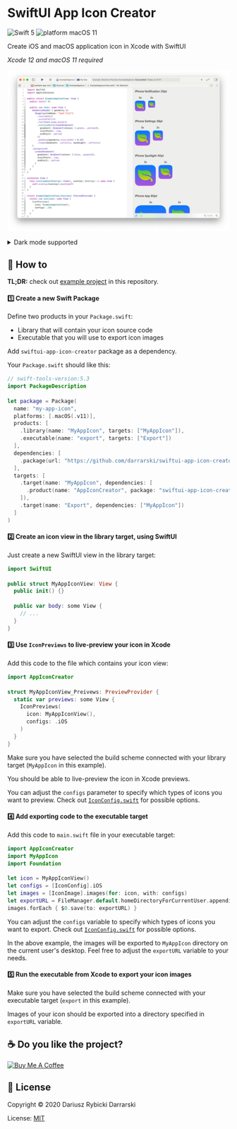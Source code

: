 # SwiftUI App Icon Creator

![Swift 5](https://img.shields.io/badge/swift-5-orange.svg)
![platform macOS 11](https://img.shields.io/badge/platform-macOS%2011-blue.svg)

Create iOS and macOS application icon in Xcode with SwiftUI

*Xcode 12 and macOS 11 required*

![Creating app icon in Xcode - screenshot](screenshot_light.png)

<details>
  <summary>Dark mode supported</summary>

  ![Creating app icon in Xcode - screenshot](screenshot_dark.png)

</details>

## 📝 How to

**TL;DR:** check out [example project](Example) in this repository.

#### 1️⃣ Create a new Swift Package

Define two products in your `Package.swift`:

- Library that will contain your icon source code
- Executable that you will use to export icon images

Add `swiftui-app-icon-creator` package as a dependency.

Your `Package.swift` should like this:

```swift
// swift-tools-version:5.3
import PackageDescription

let package = Package(
  name: "my-app-icon",
  platforms: [.macOS(.v11)],
  products: [
    .library(name: "MyAppIcon", targets: ["MyAppIcon"]),
    .executable(name: "export", targets: ["Export"])
  ],
  dependencies: [
    .package(url: "https://github.com/darrarski/swiftui-app-icon-creator.git", from: "1.0.0")
  ],
  targets: [
    .target(name: "MyAppIcon", dependencies: [
      .product(name: "AppIconCreator", package: "swiftui-app-icon-creator")
    ]),
    .target(name: "Export", dependencies: ["MyAppIcon"])
  ]
)
```

#### 2️⃣ Create an icon view in the library target, using SwiftUI

Just create a new SwiftUI view in the library target:

```swift
import SwiftUI

public struct MyAppIconView: View {
  public init() {}

  public var body: some View {
    // ...  
  }
}
```

#### 3️⃣ Use `IconPreviews` to live-preview your icon in Xcode

Add this code to the file which contains your icon view:

```swift
import AppIconCreator

struct MyAppIconView_Preivews: PreviewProvider {
  static var previews: some View {
    IconPreviews(
      icon: MyAppIconView(),
      configs: .iOS
    )
  }
}
```

Make sure you have selected the build scheme connected with your library target (`MyAppIcon` in this example).

You should be able to live-preview the icon in Xcode previews.

You can adjust the `configs` parameter to specify which types of icons you want to preview. Check out [`IconConfig.swift`](Sources/AppIconCreator/IconConfig.swift) for possible options.

#### 4️⃣ Add exporting code to the executable target

Add this code to `main.swift` file in your executable target:

```swift
import AppIconCreator
import MyAppIcon
import Foundation

let icon = MyAppIconView()
let configs = [IconConfig].iOS
let images = [IconImage].images(for: icon, with: configs)
let exportURL = FileManager.default.homeDirectoryForCurrentUser.appendingPathComponent("Desktop").appendingPathComponent("MyAppIcon")
images.forEach { $0.save(to: exportURL) }
```

You can adjust the `configs` variable to specify which types of icons you want to export. Check out [`IconConfig.swift`](Sources/AppIconCreator/IconConfig.swift) for possible options.

In the above example, the images will be exported to `MyAppIcon` directory on the current user's desktop. Feel free to adjust the `exportURL` variable to your needs.

#### 5️⃣ Run the executable from Xcode to export your icon images

Make sure you have selected the build scheme connected with your executable target (`export` in this example).

Images of your icon should be exported into a directory specified in `exportURL` variable.

## ☕️ Do you like the project?

<a href="https://www.buymeacoffee.com/darrarski" target="_blank"><img src="https://cdn.buymeacoffee.com/buttons/v2/default-yellow.png" alt="Buy Me A Coffee" height="60" width="217" style="height: 60px !important;width: 217px !important;" ></a>

## 📄 License

Copyright © 2020 Dariusz Rybicki Darrarski

License: [MIT](LICENSE)
